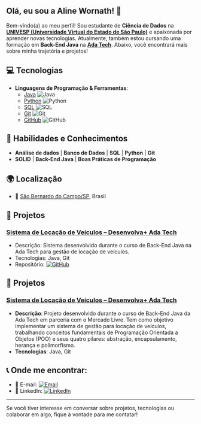 ## Olá, eu sou a Aline Wornath! 👋

Bem-vindo(a) ao meu perfil! Sou estudante de **Ciência de Dados** na **[UNIVESP (Universidade Virtual do Estado de São Paulo)](https://www.univesp.br/)** e apaixonada por aprender novas tecnologias. Atualmente, também estou cursando uma formação em **Back-End Java** na **[Ada Tech](https://www.adatech.com.br/)**. Abaixo, você encontrará mais sobre minha trajetória e projetos!

## 💻 Tecnologias
- **Linguagens de Programação & Ferramentas**:
  - [Java](https://www.java.com/) ![Java](https://img.shields.io/badge/Java-%23F7DF1E?logo=java&logoColor=white)
  - [Python](https://www.python.org/) ![Python](https://img.shields.io/badge/Python-%233776AB?logo=python&logoColor=white)
  - [SQL](https://www.postgresql.org/) ![SQL](https://img.shields.io/badge/SQL-%2300f?logo=postgresql&logoColor=white)
  - [Git](https://git-scm.com/) ![Git](https://img.shields.io/badge/Git-%23F05032?logo=git&logoColor=white)
  - [GitHub](https://github.com/) ![GitHub](https://img.shields.io/badge/GitHub-%23121011?logo=github&logoColor=white)


## 🔑 Habilidades e Conhecimentos
- **Análise de dados** | **Banco de Dados** | **SQL** | **Python** | **Git**
- **SOLID** | **Back-End Java** | **Boas Práticas de Programação**

## 🌍 Localização
- 📍 [São Bernardo do Campo/SP](https://goo.gl/maps/VFpFnXX9EdZJbE7T6), Brasil

## 📂 Projetos
### [Sistema de Locação de Veículos – Desenvolva+ Ada Tech](https://github.com/AlineWornath/Sistema-Locacao-Veiculos)
- Descrição: Sistema desenvolvido durante o curso de Back-End Java na Ada Tech para gestão de locação de veículos.
- Tecnologias: Java, Git
- Repositório: [![GitHub](https://img.shields.io/badge/-GitHub-black?logo=github)](https://github.com/AlineWornath/Sistema-Locacao-Veiculos)

## 📂 Projetos
### [Sistema de Locação de Veículos – Desenvolva+ Ada Tech](https://github.com/AlineWornath/Sistema-Locacao-Veiculos)
- **Descrição**: Projeto desenvolvido durante o curso de Back-End Java da Ada Tech em parceria com o Mercado Livre. Tem como objetivo implementar um sistema de gestão para locação de veículos, trabalhando conceitos fundamentais de Programação Orientada a Objetos (POO) e seus quatro pilares: abstração, encapsulamento, herança e polimorfismo.
- **Tecnologias**: Java, Git

## 📞 Onde me encontrar:
- 📧 E-mail: [![Email](https://img.shields.io/badge/-E--Mail-orange?logo=gmail)](mailto:aline.wornath@gmail.com)
- 💬 LinkedIn: [![LinkedIn](https://img.shields.io/badge/-LinkedIn-blue?logo=linkedin)](https://www.linkedin.com/in/aline-cristina-wornath/)

---

Se você tiver interesse em conversar sobre projetos, tecnologias ou colaborar em algo, fique à vontade para me contatar!
